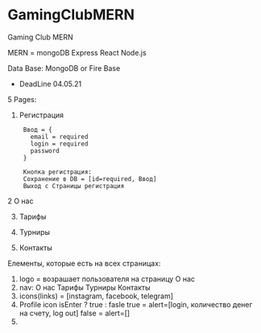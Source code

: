 # GamingClubMERN
Gaming Club MERN

MERN = mongoDB Express React Node.js

Data Base: MongoDB or Fire Base

- DeadLine 04.05.21

5 Pages: 
1. Регистрация
        
        Ввод = {
          email = required
          login = required
          password 
        }
    
        Кнопка регистрация: 
        Сохранение в DB = [id=required, Ввод]
        Выход с Страницы регистрация
2 О нас
    
3. Тарифы
    
4. Турниры
    
5. Контакты

Елементы, которые есть на всех страницах:
  1. logo = возрашает пользователя на страницу О нас
  2. nav:
      О нас
      Тарифы 
      Турниры
      Контакты
  3. icons(links) = [instagram, facebook, telegram]
  4. Profile icon
    isEnter ? true : fasle
    true = alert=[login, количество денег на счету, log out]
    false = alert=[]
  5. 
     
